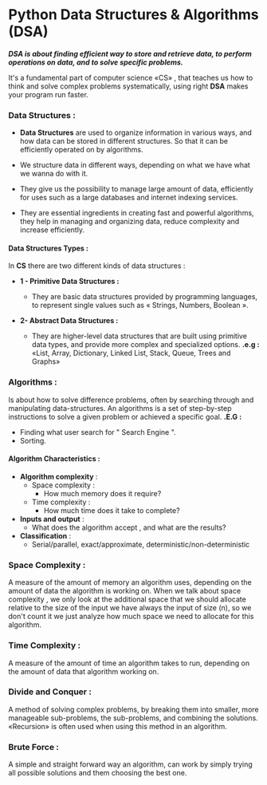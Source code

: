 # Python Data Structures & Algorithms (DSA)

***DSA is about finding efficient way to store and retrieve data, to perform operations on data, and to solve specific problems.***

It's a fundamental part of computer science «CS» , that teaches us how to think and solve complex problems systematically, using right **DSA** makes your program run faster.

### Data Structures :
- **Data Structures** are used to organize information in various ways, and how data can be stored in different structures. So that it can be efficiently operated on by algorithms.

- We structure data in different ways, depending on what we have what we wanna do with it.

- They give us the possibility to manage large amount of data, efficiently for uses such as a large databases and internet indexing services.

- They are essential ingredients in creating fast and powerful algorithms, they help in managing and organizing data, reduce complexity and increase efficiently.

#### Data Structures Types :
In **CS** there are two different kinds of data structures :

- **1 - Primitive Data Structures :**
  - They are basic data structures provided by programming languages, to represent single values such as « Strings, Numbers, Boolean ».

- **2- Abstract Data Structures :**
	- They are higher-level data structures that are built using primitive data types, and provide more complex and specialized options.
	 **.e.g :** «List, Array, Dictionary, Linked List, Stack, Queue, Trees and Graphs»


### Algorithms :
Is about how to solve difference problems, often by searching through and manipulating data-structures.
An algorithms is a set of step-by-step instructions to solve a given problem or achieved a specific goal.
**.E.G :** 
- Finding what user search for " Search Engine ".
- Sorting.

#### Algorithm Characteristics :
- **Algorithm complexity** :
  - Space complexity :
	  - How much memory does it require?
  - Time complexity :
	  - How much time does it take to complete?
- **Inputs and output** :
  - What does the algorithm accept , and what are the results?
- **Classification** :
  - Serial/parallel, exact/approximate, deterministic/non-deterministic

### Space Complexity :
A measure of the amount of memory an algorithm uses, depending on the amount of data the algorithm is working on.
When we talk about space complexity , we only look at the additional space that we should allocate relative to the size of the input we have always the input of size (n), so we don't count it we just analyze how much space we need to allocate for this algorithm.

### Time Complexity :
A measure of the amount of time an algorithm takes to run, depending on the amount of data that algorithm working on.

### Divide and Conquer :
 A method of solving complex problems, by breaking them into smaller, more manageable sub-problems,  the sub-problems, and combining the solutions.
 «Recursion» is often used when using this method in an algorithm.

### Brute Force :
A simple and straight forward way an algorithm, can work by simply trying all possible solutions and them choosing the best one.
